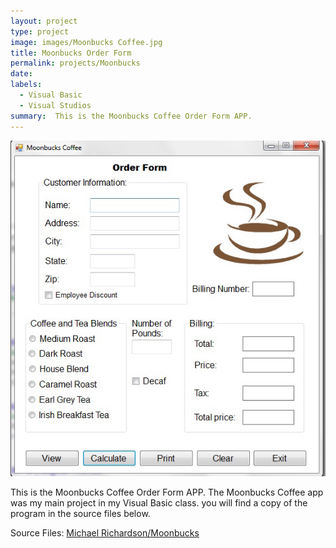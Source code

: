 ```yaml
---
layout: project
type: project
image: images/Moonbucks Coffee.jpg
title: Moonbucks Order Form
permalink: projects/Moonbucks
date: 
labels:
  - Visual Basic
  - Visual Studios
summary:  This is the Moonbucks Coffee Order Form APP.
---
```


<img class="ui medium right floated rounded image" src="../images/Moonbucks Coffee.jpg">

This is the Moonbucks Coffee Order Form APP. The Moonbucks Coffee app was my main project in my Visual Basic class. you will find a copy of the program in the source files below.
 
Source Files: <a href="https://github.com/michaelerichardson/Moonbucks"><i class="large github icon"></i>Michael Richardson/Moonbucks</a>
